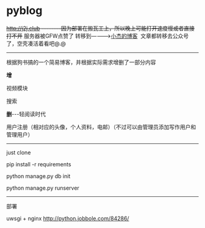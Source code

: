 # pyblog

~~<a href=http://j2j.club target="_blank">http://j2j.club</a> --------因为部署在搬瓦工上，所以晚上可能打开速度慢或者直接打不开~~ 
服务器被GFW点赞了 转移到————><a href=http://39.108.228.220:8000/ target="_blank">小杰的博客</a>  文章都转移去公众号了，空壳凑活着看吧@.@

----------------------

根据狗书搞的一个简易博客，并根据实际需求增删了一部分内容

**增**

视频模块

搜索

**删**---轻阅读时代

用户注册（相对应的头像，个人资料，电邮）（不过可以由管理员添加写作用户和管理用户）

---------------------------
just clone

pip install -r requirements

python manage.py db init

python manage.py runserver

-------------
部署

uwsgi + nginx 
http://python.jobbole.com/84286/

